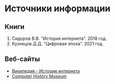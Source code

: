 # Источники информации

## Книги
1. Сидоров В.В. "История интернета". 2018 год.
2. Кузнецов Д.Д. "Цифровая эпоха". 2021 год.

## Веб-сайты
- [Википедия - История интернета](https://ru.wikipedia.org/wiki/История_Интернета)
- [Computer History Museum](https://computerhistory.org)
